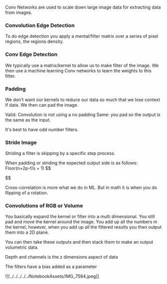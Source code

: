 Conv Networks are used to scale down large image data for extracting data from images.

### Convolution Edge Detection
To do edge detection you apply a mental/filter matrix over a series of pixel regions, the regions density. 

### Conv Edge Detection

We typically use a matrix/kernel to allow us to make filter of the image. We then use a machine learning Conv networks to learn the weights to this filter.

### Padding
We don't want our kernels to reduce our data so much that we lose context if data. We then can pad the image. 

Valid: Convolution is not using a no padding
Same: you pad so the output is the same as the input.

It's best to have odd number filters. 

### Stride Image
Striding a filter is skipping by a specific step process. 

When padding or striding the expected output side is as follows: Floor(n+2p-f/s + 1)
$$

$$

Cross-correlation is more what we do in ML. But in math it is when you do flipping of a rotation.

### Convolutions of RGB or Volume

You basically expand the kernel or filter into a multi dimensional. You still pad and move the kernel around the image. You add up all the numbers in the kernel, however, when you add up all the filtered results you then output them into a 2D plane.

You can then take these outputs and then stack them to make an output volumetric data. 

Depth and channels is the z dimensions aspect of data

The filters have a bias added as a parameter 

![[../../../../../NotebookAssets/IMG_7584.jpeg]]